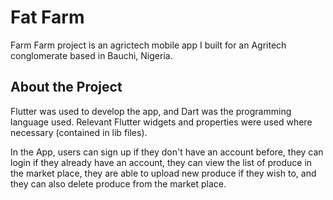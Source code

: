 # Fat Farm

Farm Farm project is an agrictech mobile app I built for an Agritech conglomerate based in Bauchi, Nigeria.

## About the Project
Flutter was used to develop the app, and Dart was the programming language used.
Relevant Flutter widgets and properties were used where necessary (contained in lib files).

In the App, users can sign up if they don't have an account before, they can login if they already have an account,  they can view the list of produce in the market place, they are able to upload new produce if they wish to, and they can also delete produce from the market place.
